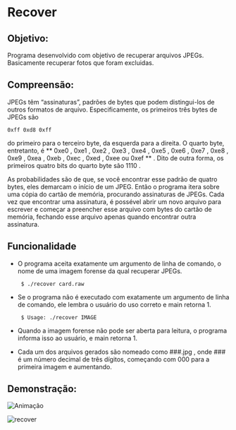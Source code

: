# Recover

## Objetivo:

Programa desenvolvido com objetivo de recuperar arquivos JPEGs. Basicamente recuperar fotos que foram excluidas.

## Compreensão:

JPEGs têm “assinaturas”, padrões de bytes que podem distingui-los de outros formatos de arquivo. Especificamente, os primeiros três bytes de JPEGs são

	0xff 0xd8 0xff

do primeiro para o terceiro byte, da esquerda para a direita. O quarto byte, entretanto, é ** 0xe0 , 0xe1 , 0xe2 , 0xe3 , 0xe4 , 0xe5 , 0xe6 , 0xe7 , 0xe8 , 0xe9 , 0xea , 0xeb , 0xec , 0xed , 0xee ou 0xef ** . Dito de outra forma, os primeiros quatro bits do quarto byte são 1110 .

As probabilidades são de que, se você encontrar esse padrão de quatro bytes,  eles demarcam o início de um JPEG. Então o programa itera sobre uma cópia do cartão de memória, procurando assinaturas de JPEGs. Cada vez que encontrar uma assinatura, é possével abrir um novo arquivo para escrever e começar a preencher esse arquivo com bytes do cartão de memória, fechando esse arquivo apenas quando encontrar outra assinatura.

## Funcionalidade

 * O programa aceita exatamente um argumento de linha de comando, o nome de uma imagem forense da qual recuperar JPEGs.
	
		$ ./recover card.raw

 * Se o programa não é executado com exatamente um argumento de linha de comando, ele lembra o usuário do uso correto e main retorna 1.

		$ Usage: ./recover IMAGE

 * Quando a imagem forense não pode ser aberta para leitura, o programa informa isso ao usuário, e main retorna 1.

 * Cada um dos arquivos gerados são nomeado como ###.jpg , onde ### é um número decimal de três dígitos, começando com 000 para a primeira imagem e aumentando.

## Demonstração:

![Animação](https://user-images.githubusercontent.com/98659450/192909172-4830bcba-ad75-4309-8b5a-735fb4f4ab11.gif)

![recover](https://user-images.githubusercontent.com/98659450/192909615-c4e87693-2c28-48ab-84e3-335fa8f6c803.gif)



